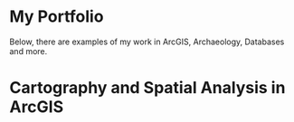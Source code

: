 # My Portfolio

Below, there are examples of my work in ArcGIS, Archaeology, Databases and more.

# Cartography and Spatial Analysis in ArcGIS


